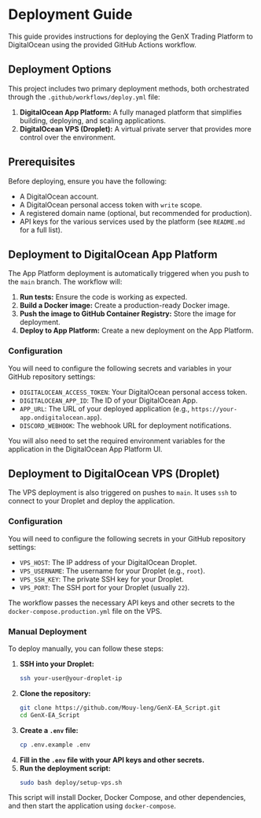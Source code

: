 # Deployment Guide

This guide provides instructions for deploying the GenX Trading Platform to DigitalOcean using the provided GitHub Actions workflow.

## Deployment Options

This project includes two primary deployment methods, both orchestrated through the `.github/workflows/deploy.yml` file:

1.  **DigitalOcean App Platform:** A fully managed platform that simplifies building, deploying, and scaling applications.
2.  **DigitalOcean VPS (Droplet):** A virtual private server that provides more control over the environment.

## Prerequisites

Before deploying, ensure you have the following:

*   A DigitalOcean account.
*   A DigitalOcean personal access token with `write` scope.
*   A registered domain name (optional, but recommended for production).
*   API keys for the various services used by the platform (see `README.md` for a full list).

## Deployment to DigitalOcean App Platform

The App Platform deployment is automatically triggered when you push to the `main` branch. The workflow will:

1.  **Run tests:** Ensure the code is working as expected.
2.  **Build a Docker image:** Create a production-ready Docker image.
3.  **Push the image to GitHub Container Registry:** Store the image for deployment.
4.  **Deploy to App Platform:** Create a new deployment on the App Platform.

### Configuration

You will need to configure the following secrets and variables in your GitHub repository settings:

*   `DIGITALOCEAN_ACCESS_TOKEN`: Your DigitalOcean personal access token.
*   `DIGITALOCEAN_APP_ID`: The ID of your DigitalOcean App.
*   `APP_URL`: The URL of your deployed application (e.g., `https://your-app.ondigitalocean.app`).
*   `DISCORD_WEBHOOK`: The webhook URL for deployment notifications.

You will also need to set the required environment variables for the application in the DigitalOcean App Platform UI.

## Deployment to DigitalOcean VPS (Droplet)

The VPS deployment is also triggered on pushes to `main`. It uses `ssh` to connect to your Droplet and deploy the application.

### Configuration

You will need to configure the following secrets in your GitHub repository settings:

*   `VPS_HOST`: The IP address of your DigitalOcean Droplet.
*   `VPS_USERNAME`: The username for your Droplet (e.g., `root`).
*   `VPS_SSH_KEY`: The private SSH key for your Droplet.
*   `VPS_PORT`: The SSH port for your Droplet (usually `22`).

The workflow passes the necessary API keys and other secrets to the `docker-compose.production.yml` file on the VPS.

### Manual Deployment

To deploy manually, you can follow these steps:

1.  **SSH into your Droplet:**
    ```bash
    ssh your-user@your-droplet-ip
    ```
2.  **Clone the repository:**
    ```bash
    git clone https://github.com/Mouy-leng/GenX-EA_Script.git
    cd GenX-EA_Script
    ```
3.  **Create a `.env` file:**
    ```bash
    cp .env.example .env
    ```
4.  **Fill in the `.env` file with your API keys and other secrets.**
5.  **Run the deployment script:**
    ```bash
    sudo bash deploy/setup-vps.sh
    ```

This script will install Docker, Docker Compose, and other dependencies, and then start the application using `docker-compose`.

